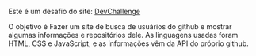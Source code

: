 Este é um desafio do site:
<a href='https://www.devchallenge.com.br/'>DevChallenge</a>

O objetivo é Fazer um site de busca de usuários do github e mostrar algumas informações e repositórios dele.
As linguagens usadas foram HTML, CSS e JavaScript, e as informações vêm da API do próprio github.
